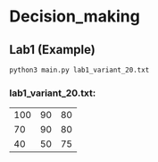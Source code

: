 # Decision_making

## Lab1 (Example)
```bash
python3 main.py lab1_variant_20.txt
```
### lab1_variant_20.txt:
||||
| ------------- |:-------------:| -----:|
| 100 | 90 | 80 |
| 70  | 90 | 80 |
| 40  | 50 | 75 |
